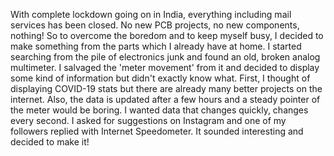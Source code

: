 
With complete lockdown going on in India, everything including mail services has been closed. 
No new PCB projects, no new components, nothing! 
So to overcome the boredom and to keep myself busy, I decided to make something from the parts which I already have at home. 
I started searching from the pile of electronics junk and found an old, broken analog multimeter. 
I salvaged the 'meter movement' from it and decided to display some kind of information but didn't exactly know what. 
First, I thought of displaying COVID-19 stats but there are already many better projects on the internet. 
Also, the data is updated after a few hours and a steady pointer of the meter would be boring. 
I wanted data that changes quickly, changes every second. 
I asked for suggestions on Instagram and one of my followers replied with Internet Speedometer. 
It sounded interesting and decided to make it!
